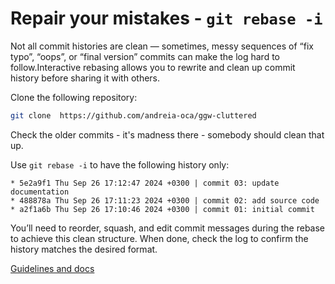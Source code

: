 # Repair your mistakes - `git rebase -i`

Not all commit histories are clean — sometimes, messy sequences of “fix typo”, “oops”, or “final version” commits can make the log hard to follow.Interactive rebasing allows you to rewrite and clean up commit history before sharing it with others.

Clone the following repository:
```bash
git clone  https://github.com/andreia-oca/ggw-cluttered
```

Check the older commits - it's madness there - somebody should clean that up.

Use `git rebase -i` to have the following history only:

```
* 5e2a9f1 Thu Sep 26 17:12:47 2024 +0300 | commit 03: update documentation
* 488878a Thu Sep 26 17:11:23 2024 +0300 | commit 02: add source code
* a2f1a6b Thu Sep 26 17:10:46 2024 +0300 | commit 01: initial commit
```

You’ll need to reorder, squash, and edit commit messages during the rebase to achieve this clean structure. When done, check the log to confirm the history matches the desired format.

[Guidelines and docs](../section/05-code-review-shenanigans.md)
